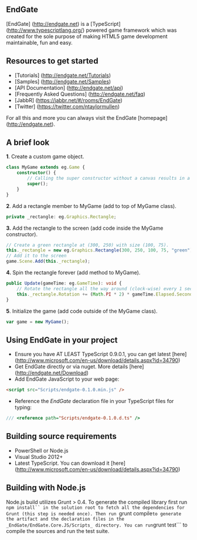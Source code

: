 ## EndGate
[EndGate] (http://endgate.net) is a [TypeScript] (http://www.typescriptlang.org/) powered game framework which was created for the sole purpose of making HTML5 game development maintainable, fun and easy.

## Resources to get started
* [Tutorials] (http://endgate.net/Tutorials)
* [Samples] (http://endgate.net/Samples)
* [API Documentation] (http://endgate.net/api)
* [Frequently Asked Questions] (http://endgate.net/faq)
* [JabbR] (https://jabbr.net/#/rooms/EndGate)
* [Twitter] (https://twitter.com/ntaylormullen)

For all this and more you can always visit the EndGate [homepage] (http://endgate.net).

## A brief look
**1**. Create a custom game object.

```TypeScript
class MyGame extends eg.Game {
	constructor() {
		// Calling the super constructor without a canvas results in a full screen game.
		super();
	}
}
```

**2**. Add a rectangle member to MyGame (add to top of MyGame class).

```TypeScript
private _rectangle: eg.Graphics.Rectangle;
```

**3.** Add the rectangle to the screen (add code inside the MyGame constructor).
```TypeScript
// Create a green rectangle at (300, 250) with size (100, 75).
this._rectangle = new eg.Graphics.Rectangle(300, 250, 100, 75, "green");
// Add it to the screen
game.Scene.Add(this._rectangle);
```

**4.** Spin the rectangle forever (add method to MyGame).
```TypeScript
public Update(gameTime: eg.GameTime): void {
	// Rotate the rectangle all the way around (clock-wise) every 1 second.
	this._rectangle.Rotation += (Math.PI * 2) * gameTime.Elapsed.Seconds;
}
```

**5**. Initialize the game (add code outside of the MyGame class).

```TypeScript
var game = new MyGame();
```

## Using EndGate in your project
* Ensure you have AT LEAST TypeScript 0.9.0.1, you can get latest [here] (http://www.microsoft.com/en-us/download/details.aspx?id=34790)
* Get EndGate directly or via nuget.  More details [here] (http://endgate.net/Download)
* Add EndGate JavaScript to your web page:

```HTML
<script src="Scripts/endgate-0.1.0.min.js" />
```
* Reference the *EndGate* declaration file in your TypeScript files for typing:

```JavaScript
/// <reference path="Scripts/endgate-0.1.0.d.ts" />
```

## Building source requirements
* PowerShell or Node.js
* Visual Studio 2012+
* Latest TypeScript. You can download it [here] (http://www.microsoft.com/en-us/download/details.aspx?id=34790)

## Building with Node.js
Node.js build utilizes Grunt > 0.4. To generate the compiled library
first run ```npm install`` in the solution root to fetch all the dependencies for Grunt (this step is needed once).
Then run ```grunt compile``` to generate the artifact and the declaration files in the _EndGate/EndGate.Core.JS/Scripts_ directory.
You can run ```grunt test``` to compile the sources and run the test suite.
